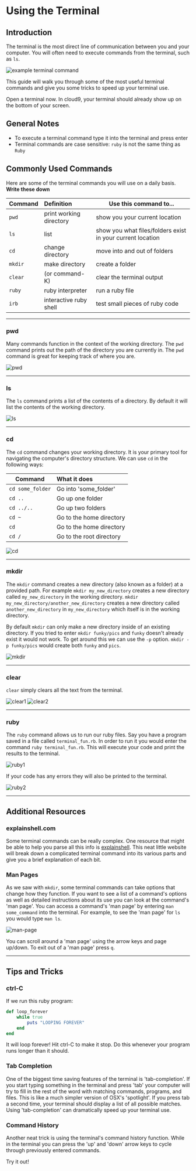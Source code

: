 # Using the Terminal

## Introduction

The terminal is the most direct line of communication between you and your computer. You will often need to execute commands from the terminal, such as `ls`.

![example terminal command](./assets/terminal/example_terminal_command.png)

This guide will walk you through some of the most useful terminal commands and give you some tricks to speed up your terminal use.

Open a terminal now. In cloud9, your terminal should already show up on the bottom of your screen.

## General Notes

- To execute a terminal command type it into the terminal and press enter
- Terminal commands are case sensitive: `ruby` is not the same thing as `Ruby`

## Commonly Used Commands

Here are some of the terminal commands you will use on a daily basis. **Write these down**

 Command | Definition              | Use this command to...
 ------- |:------------------------|------------------------------
 `pwd`   | print working directory | show you your current location
 `ls`    | list                    | show you what files/folders exist in your current location
 `cd`    | change directory        | move into and out of folders
 `mkdir` | make directory          | create a folder
 `clear` | (or command-K)          | clear the terminal output
 `ruby`  | ruby interpreter        | run a ruby file
 `irb`   | interactive ruby shell  | test small pieces of ruby code

---
### pwd

Many commands function in the context of the working directory. The `pwd` command prints out the path of the directory you are currently in. The `pwd` command is great for keeping track of where you are.

![pwd](./assets/terminal/pwd.png)

---
### ls

The `ls` command prints a list of the contents of a directory. By default it will list the contents of the working directory.

![ls](./assets/terminal/ls.png)

---
### cd

The `cd` command changes your working directory. It is your primary tool for navigating the computer's directory structure. We can use `cd` in the following ways:

 Command          | What it does
 ---------------- |:------------------------
 `cd some_folder` | Go into 'some_folder'
 `cd ..`          | Go up one folder
 `cd ../..`       | Go up two folders
 `cd ~`           | Go to the home directory
 `cd`             | Go to the home directory
 `cd /`           | Go to the root directory


![cd](./assets/terminal/cd.png)

---
### mkdir

The `mkdir` command creates a new directory (also known as a folder) at a provided path. For example `mkdir my_new_directory` creates a new directory called `my_new_directory` in the working directory. `mkdir my_new_directory/another_new_directory` creates a new directory called `another_new_directory` in `my_new_directory` which itself is in the working directory.

By default `mkdir` can only make a new directory inside of an existing directory. If you tried to enter `mkdir funky/pics` and `funky` doesn't already exist it would not work. To get around this we can use the `-p` option. `mkdir -p funky/pics` would create both `funky` and `pics`.

![mkdir](./assets/terminal/mkdir.png)

---
### clear

`clear` simply clears all the text from the terminal.

![clear1](./assets/terminal/clear1.png)
![clear2](./assets/terminal/clear2.png)

---
### ruby

The `ruby` command allows us to run our ruby files. Say you have a program saved in a file called `terminal_fun.rb`. In order to run it you would enter the command `ruby terminal_fun.rb`. This will execute your code and print the results to the terminal.

![ruby1](./assets/terminal/ruby1.png)

If your code has any errors they will also be printed to the terminal.

![ruby2](./assets/terminal/ruby2.png)

---
## Additional Resources

### explainshell.com

Some terminal commands can be really complex. One resource that might be able to help you parse all this info is [explainshell](http://www.explainshell.com). This neat little website will break down a complicated terminal command into its various parts and give you a brief explanation of each bit.

### Man Pages

As we saw with `mkdir`, some terminal commands can take options that change how they function. If you want to see a list of a command's options as well as detailed instructions about its use you can look at the command's 'man page'. You can access a command's 'man page' by entering `man some_command` into the terminal. For example, to see the 'man page' for `ls` you would type `man ls`.

![man-page](./assets/terminal/man-page.png)

You can scroll around a 'man page' using the arrow keys and page up/down. To exit out of a 'man page' press `q`.

---
## Tips and Tricks
### ctrl-C

If we run this ruby program:

```ruby
def loop_forever
    while true
        puts "LOOPING FOREVER"
    end
end

```

It will loop forever! Hit ctrl-C to make it stop. Do this whenever your program runs longer than it should.

### Tab Completion

One of the biggest time saving features of the terminal is 'tab-completion'. If you start typing something in the terminal and press 'tab' your computer will try to fill in the rest of the word with matching commands, programs, and files. This is like a much simpler version of OSX's 'spotlight'. If you press tab a second time, your terminal should display a list of all possible matches. Using 'tab-completion' can dramatically speed up your terminal use.

### Command History

Another neat trick is using the terminal's command history function. While in the terminal you can press the 'up' and 'down' arrow keys to cycle through previously entered commands.

Try it out!
